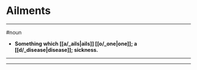 # Ailments
---
#noun
- **Something which [[a/_ails|ails]] [[o/_one|one]]; a [[d/_disease|disease]]; sickness.**
---
---
